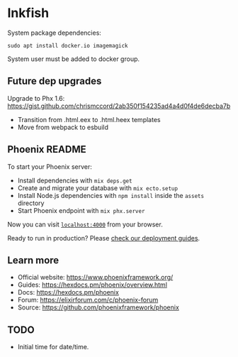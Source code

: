 
# Inkfish

System package dependencies:

```
sudo apt install docker.io imagemagick
```

System user must be added to docker group.


## Future dep upgrades

Upgrade to Phx 1.6: https://gist.github.com/chrismccord/2ab350f154235ad4a4d0f4de6decba7b

 - Transition from .html.eex to .html.heex templates
 - Move from webpack to esbuild

## Phoenix README

To start your Phoenix server:

  * Install dependencies with `mix deps.get`
  * Create and migrate your database with `mix ecto.setup`
  * Install Node.js dependencies with `npm install` inside the `assets` directory
  * Start Phoenix endpoint with `mix phx.server`

Now you can visit [`localhost:4000`](http://localhost:4000) from your browser.

Ready to run in production? Please [check our deployment guides](https://hexdocs.pm/phoenix/deployment.html).

## Learn more

 * Official website: https://www.phoenixframework.org/
 * Guides: https://hexdocs.pm/phoenix/overview.html
 * Docs: https://hexdocs.pm/phoenix
 * Forum: https://elixirforum.com/c/phoenix-forum
 * Source: https://github.com/phoenixframework/phoenix

## TODO

 * Initial time for date/time.
